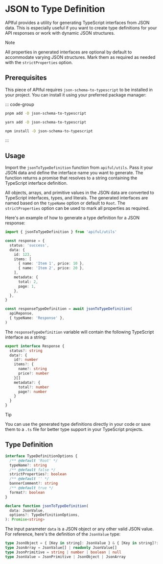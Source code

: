 # JSON to Type Definition

APIful provides a utility for generating TypeScript interfaces from JSON data. This is especially useful if you want to create type definitions for your API responses or work with dynamic JSON structures.

> [!NOTE]
> All properties in generated interfaces are optional by default to accommodate varying JSON structures. Mark them as required as needed with the `strictProperties` option.

## Prerequisites

This piece of APIful requires `json-schema-to-typescript` to be installed in your project. You can install it using your preferred package manager:

::: code-group
  ```bash [pnpm]
  pnpm add -D json-schema-to-typescript
  ```
  ```bash [yarn]
  yarn add -D json-schema-to-typescript
  ```
  ```bash [npm]
  npm install -D json-schema-to-typescript
  ```
:::

## Usage

Import the `jsonToTypeDefinition` function from `apiful/utils`. Pass it your JSON data and define the interface name you want to generate. The function returns a promise that resolves to a string containing the TypeScript interface definition.

All objects, arrays, and primitive values in the JSON data are converted to TypeScript interfaces, types, and literals. The generated interfaces are named based on the `typeName` option or default to `Root`. The `strictProperties` option can be used to mark all properties as required.

Here's an example of how to generate a type definition for a JSON response:

```ts
import { jsonToTypeDefinition } from 'apiful/utils'

const response = {
  status: 'success',
  data: {
    id: 123,
    items: [
      { name: 'Item 1', price: 10 },
      { name: 'Item 2', price: 20 },
    ],
    metadata: {
      total: 2,
      page: 1,
    },
  },
}

const responseTypeDefinition = await jsonToTypeDefinition(
  apiReponse,
  { typeName: 'Response' },
)
```

The `responseTypeDefinition` variable will contain the following TypeScript interface as a string:

```ts
export interface Response {
  status?: string
  data?: {
    id?: number
    items?: {
      name?: string
      price?: number
    }[]
    metadata?: {
      total?: number
      page?: number
    }
  }
}
```

> [!TIP]
> You can use the generated type definitions directly in your code or save them to a `.ts` file for better type support in your TypeScript projects.

## Type Definition

```ts
interface TypeDefinitionOptions {
  /** @default 'Root' */
  typeName?: string
  /** @default false */
  strictProperties?: boolean
  /** @default '' */
  bannerComment?: string
  /** @default true */
  format?: boolean
}

declare function jsonToTypeDefinition(
  data: JsonValue,
  options?: TypeDefinitionOptions,
): Promise<string>
```

The input parameter `data` is a JSON object or any other valid JSON value. For reference, here's the definition of the `JsonValue` type:

```ts
type JsonObject = { [Key in string]: JsonValue } & { [Key in string]?: JsonValue | undefined }
type JsonArray = JsonValue[] | readonly JsonValue[]
type JsonPrimitive = string | number | boolean | null
type JsonValue = JsonPrimitive | JsonObject | JsonArray
```
